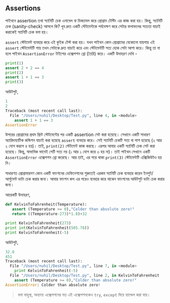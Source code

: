 ## Assertions  

পাইথনে assertion তথা স্যানিটি চেক এনাবেল বা ডিজ্যাবল করে প্রোগ্রাম টেস্টিং এর কাজ করা হয়। কিন্তু, স্যানিটি চেক (sanity-check) আসলে কি? খুব দ্রুত একটি স্টেটমেন্টকে পর্যবেক্ষণ করে সেটার ফলাফলের সত্যতা যাচাই করাকেই স্যানিটি চেক বলা হয়।  

`assert` স্টেটমেন্ট ব্যবহার করে এই কুইক টেস্ট করা হয়। যখন পাইথন কোন প্রোগ্রামের যেকোনো যায়গায় এই `assert` স্টেটমেন্টটি পায় তখন সেটাকে দ্রুত যাচাই করে এবং স্টেটমেন্টটি সত্য হোক সেটা আশা করে। কিন্তু তা না হলে পাইথন `AssertionError` টাইপের এক্সেপশন থ্রো (তৈরি) করে। একটি উদাহরণ দেখি -  

```python
print(1)
assert 2 + 2 == 4
print(2)
assert 1 + 1 == 3
print(3)
```   

আউটপুট, 

```python
1
2
Traceback (most recent call last):
  File "/Users/nuhil/Desktop/Test.py", line 4, in <module>
    assert 1 + 1 == 3
AssertionError
```   

উপরের প্রোগ্রামের প্রথম প্রিন্ট স্টেটমেন্টের পর একটি assertion সেট করা হয়েছে। সেখানে একটি সাধারণ অ্যারিদম্যাটিক কন্ডিশন যাচাই করা হয়েছে `assert` ব্যবহার করে। সেই স্যানিটি চেকটি সত্য বা পাশ হয়েছে (২ আর ২ যোগ করলে ৪ হয়)। তাই, `print(2)` স্টেটমেন্ট কাজ করছে। এরপর আবার একটি স্যানিটি চেক সেট করা হয়েছে। কিন্তু, স্বাভাবিক ভাবেই সেটি সত্য নয় (১ আর ১ যোগ করে ৩ হয় না)। তাই পাইথন সেখানে একটি `AssertionError` এক্সেপশন থ্রো করেছে। আর তাই, এর পরে থাকা `print(3)` স্টেটমেন্টটি এক্সিকিউটও হয় নি।   

সাধারণত প্রোগ্রামারগণ কোন একটি ফাংশনের ডেফিনেশনের শুরুতেই এরকম স্যানিটি চেক ব্যবহার করেন ইনপুট/আর্গুমেন্ট ডাটা চেক করার জন্য। আবার ফাংশন কল এর পরেও ব্যবহার করে থাকেন ফাংশনের আউটপুট ডাটা চেক করার জন্য।

আরেকটি উদাহরণ,  

```python
def KelvinToFahrenheit(Temperature):
   assert (Temperature >= 0),"Colder than absolute zero!"
   return ((Temperature-273)*1.8)+32

print KelvinToFahrenheit(273)
print int(KelvinToFahrenheit(505.78))
print KelvinToFahrenheit(-5)
```   

আউটপুট,  

```python
32.0
451
Traceback (most recent call last):
  File "/Users/nuhil/Desktop/Test.py", line 7, in <module>
    print KelvinToFahrenheit(-5)
  File "/Users/nuhil/Desktop/Test.py", line 2, in KelvinToFahrenheit
    assert (Temperature >= 0),"Colder than absolute zero!"
AssertionError: Colder than absolute zero!
```  
> বলা বাহুল্য, অন্যান্য এক্সেপশনের মত এই এক্সেপশনকেও `try`, `except` দিয়ে হ্যান্ডেল করা যায়। 

